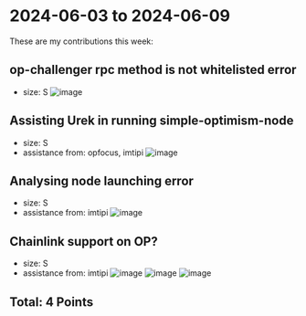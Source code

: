 # 2024-06-03 to 2024-06-09

These are my contributions this week:

## op-challenger rpc method is not whitelisted error
* size: S
![image](https://github.com/user-attachments/assets/04b1a694-2075-442a-93bb-1c208bdbf4ca)

## Assisting Urek in running simple-optimism-node
* size: S
* assistance from: opfocus, imtipi
![image](https://github.com/user-attachments/assets/ed6399dc-b740-4e16-b952-61babb08e42b)

## Analysing node launching error
* size: S
* assistance from: imtipi
![image](https://github.com/user-attachments/assets/be5cb8fa-7a6a-4b94-8c03-170ede44b07b)

## Chainlink support on OP?
* size: S
* assistance from: imtipi
![image](https://github.com/user-attachments/assets/b875e6a2-a142-4287-a841-9e04513fce18)
![image](https://github.com/user-attachments/assets/19eacc07-d096-4e76-b1c2-bacfa0f2c234)
![image](https://github.com/user-attachments/assets/b0a09ad4-5ca2-4c8c-8a10-de617f1c96eb)

## Total: 4 Points


